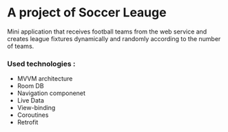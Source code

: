 # A project of Soccer Leauge
Mini application that receives football teams from the web service and creates league fixtures dynamically and randomly according to the number of teams.
### Used technologies :
* MVVM architecture
* Room DB
* Navigation componenet
* Live Data
* View-binding
* Coroutines
* Retrofit
  
